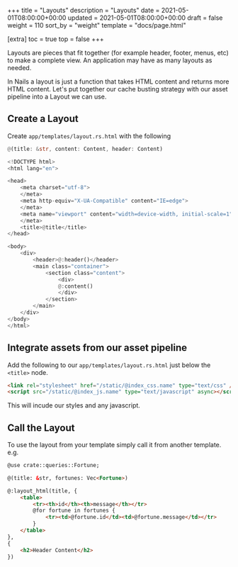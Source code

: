 +++
title = "Layouts"
description = "Layouts"
date = 2021-05-01T08:00:00+00:00
updated = 2021-05-01T08:00:00+00:00
draft = false
weight = 110
sort_by = "weight"
template = "docs/page.html"

[extra]
toc = true
top = false
+++

Layouts are pieces that fit together (for example header, footer, menus, etc) to make a complete view. An application may have as many layouts as needed. 

In Nails a layout is just a function that takes HTML content and returns more HTML content. Let's put together our cache busting strategy with our asset pipeline into a Layout we can use.

## Create a Layout

Create `app/templates/layout.rs.html` with the following

```rust
@(title: &str, content: Content, header: Content)

<!DOCTYPE html>
<html lang="en">

<head>
    <meta charset="utf-8">
    </meta>
    <meta http-equiv="X-UA-Compatible" content="IE=edge">
    </meta>
    <meta name="viewport" content="width=device-width, initial-scale=1">
    </meta>
    <title>@title</title>
</head>

<body>
    <div>
        <header>@:header()</header>
        <main class="container">
            <section class="content">
                <div>
                @:content()
                </div>
            </section>
        </main>
    </div>
</body>
</html>
```

## Integrate assets from our asset pipeline

Add the following to our `app/templates/layout.rs.html` just below the `<title>` node.

```html
<link rel="stylesheet" href="/static/@index_css.name" type="text/css" />
<script src="/static/@index_js.name" type="text/javascript" async></script>
```

This will incude our styles and any javascript.

## Call the Layout

To use the layout from your template simply call it from another template. e.g.

```html
@use crate::queries::Fortune;

@(title: &str, fortunes: Vec<Fortune>)

@:layout_html(title, {
    <table>
        <tr><th>id</th><th>message</th></tr>
        @for fortune in fortunes {
            <tr><td>@fortune.id</td><td>@fortune.message</td></tr>
        }
    </table>
},
{
    <h2>Header Content</h2>
})
```